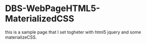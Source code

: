 # DBS-WebPageHTML5-MaterializedCSS
this is a sample page that I set togheter with html5 jquery and some materializeCSS.

